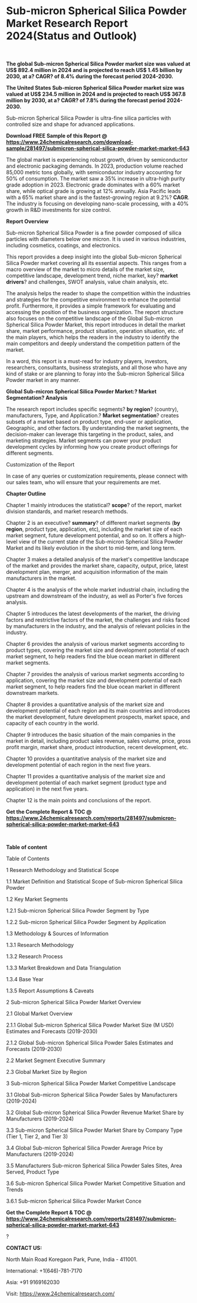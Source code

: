 <h1>Sub-micron Spherical Silica Powder Market Research Report 2024(Status and Outlook)</h1><br/><p><strong>The global Sub-micron Spherical Silica Powder market size was valued at US$ 892.4 million in 2024 and is projected to reach US$ 1.45 billion by 2030, at a? <strong>CAGR</strong>? of 8.4% during the forecast period 2024-2030.</strong></p>
 
 
 
 <p><strong>The United States Sub-micron Spherical Silica Powder market size was valued at US$ 234.5 million in 2024 and is projected to reach US$ 367.8 million by 2030, at a? <strong>CAGR</strong>? of 7.8% during the forecast period 2024-2030.</strong></p>
 
 
 
 <p>Sub-micron Spherical Silica Powder is ultra-fine silica particles with controlled size and shape for advanced applications.</p>
 
 
 
 <div><b>Download FREE Sample of this Report @ <a href="https://www.24chemicalresearch.com/download-sample/281497/submicron-spherical-silica-powder-market-market-643">https://www.24chemicalresearch.com/download-sample/281497/submicron-spherical-silica-powder-market-market-643</a></b></div>
 
 
 
 <p>The global market is experiencing robust growth, driven by semiconductor and electronic packaging demands. In 2023, production volume reached 85,000 metric tons globally, with semiconductor industry accounting for 50% of consumption. The market saw a 35% increase in ultra-high purity grade adoption in 2023. Electronic grade dominates with a 60% market share, while optical grade is growing at 12% annually. Asia Pacific leads with a 65% market share and is the fastest-growing region at 9.2%? <strong><strong>CAGR</strong></strong>. The industry is focusing on developing nano-scale processing, with a 40% growth in R&D investments for size control.</p>
 
 
 
 <p><strong>Report Overview</strong></p>
 
 
 
 <p>Sub-micron Spherical Silica Powder is a fine powder composed of silica particles with diameters below one micron. It is used in various industries, including cosmetics, coatings, and electronics.</p>
 
 
 
 <p>This report provides a deep insight into the global Sub-micron Spherical Silica Powder market covering all its essential aspects. This ranges from a macro overview of the market to micro details of the market size, competitive landscape, development trend, niche market, key? <strong>market drivers</strong>? and challenges, SWOT analysis, value chain analysis, etc.</p>
 
 
 
 <p>The analysis helps the reader to shape the competition within the industries and strategies for the competitive environment to enhance the potential profit. Furthermore, it provides a simple framework for evaluating and accessing the position of the business organization. The report structure also focuses on the competitive landscape of the Global Sub-micron Spherical Silica Powder Market, this report introduces in detail the market share, market performance, product situation, operation situation, etc. of the main players, which helps the readers in the industry to identify the main competitors and deeply understand the competition pattern of the market.</p>
 
 
 
 <p>In a word, this report is a must-read for industry players, investors, researchers, consultants, business strategists, and all those who have any kind of stake or are planning to foray into the Sub-micron Spherical Silica Powder market in any manner.</p>
 
 
 
 <p><strong>Global Sub-micron Spherical Silica Powder Market:? Market Segmentation? Analysis</strong></p>
 
 
 
 <p>The research report includes specific segments? <strong>by region</strong>? (country), manufacturers, Type, and Application.? <strong>Market segmentation</strong>? creates subsets of a market based on product type, end-user or application, Geographic, and other factors. By understanding the market segments, the decision-maker can leverage this targeting in the product, sales, and marketing strategies. Market segments can power your product development cycles by informing how you create product offerings for different segments.</p>
 
 
 
 <p>Customization of the Report</p>
 
 
 
 <p>In case of any queries or customization requirements, please connect with our sales team, who will ensure that your requirements are met.</p>
 
 
 
 <p><strong>Chapter Outline</strong></p>
 
 
 
 <p>Chapter 1 mainly introduces the statistical? <strong><strong>scope</strong></strong>? of the report, market division standards, and market research methods.</p>
 
 
 
 <p>Chapter 2 is an executive? <strong><strong>summary</strong></strong>? of different market segments (<strong>by region</strong>, product type, application, etc), including the market size of each market segment, future development potential, and so on. It offers a high-level view of the current state of the Sub-micron Spherical Silica Powder Market and its likely evolution in the short to mid-term, and long term.</p>
 
 
 
 <p>Chapter 3 makes a detailed analysis of the market&#39;s competitive landscape of the market and provides the market share, capacity, output, price, latest development plan, merger, and acquisition information of the main manufacturers in the market.</p>
 
 
 
 <p>Chapter 4 is the analysis of the whole market industrial chain, including the upstream and downstream of the industry, as well as Porter&#39;s five forces analysis.</p>
 
 
 
 <p>Chapter 5 introduces the latest developments of the market, the driving factors and restrictive factors of the market, the challenges and risks faced by manufacturers in the industry, and the analysis of relevant policies in the industry.</p>
 
 
 
 <p>Chapter 6 provides the analysis of various market segments according to product types, covering the market size and development potential of each market segment, to help readers find the blue ocean market in different market segments.</p>
 
 
 
 <p>Chapter 7 provides the analysis of various market segments according to application, covering the market size and development potential of each market segment, to help readers find the blue ocean market in different downstream markets.</p>
 
 
 
 <p>Chapter 8 provides a quantitative analysis of the market size and development potential of each region and its main countries and introduces the market development, future development prospects, market space, and capacity of each country in the world.</p>
 
 
 
 <p>Chapter 9 introduces the basic situation of the main companies in the market in detail, including product sales revenue, sales volume, price, gross profit margin, market share, product introduction, recent development, etc.</p>
 
 
 
 <p>Chapter 10 provides a quantitative analysis of the market size and development potential of each region in the next five years.</p>
 
 
 
 <p>Chapter 11 provides a quantitative analysis of the market size and development potential of each market segment (product type and application) in the next five years.</p>
 
 
 
 <p>Chapter 12 is the main points and conclusions of the report.</p>
 
 
 
 <div><b>Get the Complete Report & TOC @ <a href="https://www.24chemicalresearch.com/reports/281497/submicron-spherical-silica-powder-market-market-643">https://www.24chemicalresearch.com/reports/281497/submicron-spherical-silica-powder-market-market-643</a></b></div>
 
 
 
 <p><br />
 
 <b>Table of content</b></p>
 
 
 
 <p>Table of Contents<br />
 
 1 Research Methodology and Statistical Scope<br />
 
 1.1 Market Definition and Statistical Scope of Sub-micron Spherical Silica Powder<br />
 
 1.2 Key Market Segments<br />
 
 1.2.1 Sub-micron Spherical Silica Powder Segment by Type<br />
 
 1.2.2 Sub-micron Spherical Silica Powder Segment by Application<br />
 
 1.3 Methodology & Sources of Information<br />
 
 1.3.1 Research Methodology<br />
 
 1.3.2 Research Process<br />
 
 1.3.3 Market Breakdown and Data Triangulation<br />
 
 1.3.4 Base Year<br />
 
 1.3.5 Report Assumptions & Caveats<br />
 
 2 Sub-micron Spherical Silica Powder Market Overview<br />
 
 2.1 Global Market Overview<br />
 
 2.1.1 Global Sub-micron Spherical Silica Powder Market Size (M USD) Estimates and Forecasts (2019-2030)<br />
 
 2.1.2 Global Sub-micron Spherical Silica Powder Sales Estimates and Forecasts (2019-2030)<br />
 
 2.2 Market Segment Executive Summary<br />
 
 2.3 Global Market Size by Region<br />
 
 3 Sub-micron Spherical Silica Powder Market Competitive Landscape<br />
 
 3.1 Global Sub-micron Spherical Silica Powder Sales by Manufacturers (2019-2024)<br />
 
 3.2 Global Sub-micron Spherical Silica Powder Revenue Market Share by Manufacturers (2019-2024)<br />
 
 3.3 Sub-micron Spherical Silica Powder Market Share by Company Type (Tier 1, Tier 2, and Tier 3)<br />
 
 3.4 Global Sub-micron Spherical Silica Powder Average Price by Manufacturers (2019-2024)<br />
 
 3.5 Manufacturers Sub-micron Spherical Silica Powder Sales Sites, Area Served, Product Type<br />
 
 3.6 Sub-micron Spherical Silica Powder Market Competitive Situation and Trends<br />
 
 3.6.1 Sub-micron Spherical Silica Powder Market Conce</p>
 
 
 
 <div><b>Get the Complete Report & TOC @ <a href="https://www.24chemicalresearch.com/reports/281497/submicron-spherical-silica-powder-market-market-643">https://www.24chemicalresearch.com/reports/281497/submicron-spherical-silica-powder-market-market-643</a></b></div>
 
 
 
 <p>? </p>
 
 
 
 <p><b>CONTACT US:</b><br />
 
 North Main Road Koregaon Park, Pune, India - 411001.<br />
 
 International: +1(646)-781-7170<br />
 
 Asia: +91 9169162030<br />
 
 Visit: <a href="https://www.24chemicalresearch.com/">https://www.24chemicalresearch.com/</a></p>